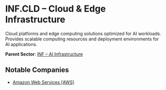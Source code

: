 # INF.CLD – Cloud & Edge Infrastructure

Cloud platforms and edge computing solutions optimized for AI workloads. Provides scalable computing resources and deployment environments for AI applications.


**Parent Sector**: [INF – AI Infrastructure](inf.md)

## Notable Companies

- [Amazon Web Services (AWS)](../registry/aws.md)
